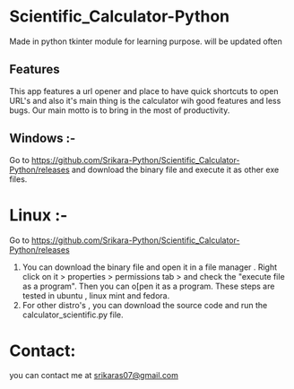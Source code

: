 # Scientific_Calculator-Python
Made in python tkinter module for learning purpose. will be updated often

## Features 
This app features a 
url opener and place to have quick shortcuts to open URL's and also it's main thing is the calculator wih good features and less bugs. Our main motto is to bring in the most of productivity. 

## Windows :-
Go to https://github.com/Srikara-Python/Scientific_Calculator-Python/releases and download the binary file and execute it as other exe files. 

# Linux :-
Go to  https://github.com/Srikara-Python/Scientific_Calculator-Python/releases
1) You can download the binary file and open it in a file manager . Right click on it > properties > permissions tab > and check the "execute file as a program". Then you can o[pen it as a program. These steps are tested in ubuntu , linux mint and fedora.
2) For other distro's , you can download the source code and run the calculator_scientific.py file. 


# Contact:
you can contact me at srikaras07@gmail.com
